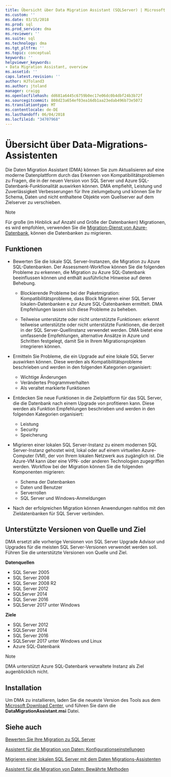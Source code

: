```yaml
---
title: Übersicht über Data Migration Assistant (SQLServer) | Microsoft Docs
ms.custom: ''
ms.date: 03/15/2018
ms.prod: sql
ms.prod_service: dma
ms.reviewer: ''
ms.suite: sql
ms.technology: dma
ms.tgt_pltfrm: ''
ms.topic: conceptual
keywords: ''
helpviewer_keywords:
- Data Migration Assistant, overview
ms.assetid: ''
caps.latest.revision: ''
author: HJToland3
ms.author: jtoland
manager: craigg
ms.openlocfilehash: dd681a6445c6759b0ec17e06dc0b4dbf24b3b72f
ms.sourcegitcommit: 808d23a654ef03ea16db1aa23edab496b73e5072
ms.translationtype: MT
ms.contentlocale: de-DE
ms.lasthandoff: 06/04/2018
ms.locfileid: "34707968"
---
```

# <a name="overview-of-data-migration-assistant"></a>Übersicht über Data-Migrations-Assistenten

Die Daten Migration Assistant (DMA) können Sie zum Aktualisieren auf eine moderne Datenplattform durch das Erkennen von Kompatibilitätsproblemen zu Fragen, die in der neuen Version von SQL Server und Azure SQL-Datenbank-Funktionalität auswirken können. DMA empfiehlt, Leistung und Zuverlässigkeit Verbesserungen für Ihre zielumgebung und können Sie Ihr Schema, Daten und nicht enthaltene Objekte vom Quellserver auf dem Zielserver zu verschieben.

> [!NOTE] 
> Für große (im Hinblick auf Anzahl und Größe der Datenbanken) Migrationen, es wird empfohlen, verwenden Sie die [Migration-Dienst von Azure-Datenbank](https://docs.microsoft.com/azure/dms/dms-overview), können die Datenbanken zu migrieren.
  
## <a name="capabilities"></a>Funktionen

- Bewerten Sie die lokale SQL Server-Instanzen, die Migration zu Azure SQL-Datenbanken. Der Assessment-Workflow können Sie die folgenden Probleme zu erkennen, die Migration zu Azure SQL-Datenbank beeinflussen können und enthält ausführliche Hinweise auf deren Behebung.

  - Blockierende Probleme bei der Paketmigration: Kompatibilitätsprobleme, dass Block Migrieren einer SQL Server lokalen-Datenbanken e zur Azure SQL-Datenbanken ermittelt. DMA Empfehlungen lassen sich diese Probleme zu beheben.

  - Teilweise unterstützte oder nicht unterstützte Funktionen: erkennt teilweise unterstützte oder nicht unterstützte Funktionen, die derzeit in der SQL Server-Quellinstanz verwendet werden. DMA bietet eine umfassende Empfehlungen, alternative Ansätze in Azure und Schritten festgelegt, damit Sie in Ihrem Migrationsprojekten integrieren können.

- Ermitteln Sie Probleme, die ein Upgrade auf eine lokale SQL Server auswirken können. Diese werden als Kompatibilitätsprobleme beschrieben und werden in den folgenden Kategorien organisiert:

  - Wichtige Änderungen
  - Verändertes Programmverhalten
  - Als veraltet markierte Funktionen

- Entdecken Sie neue Funktionen in die Zielplattform für das SQL Server, die die Datenbank nach einem Upgrade von profitieren kann. Diese werden als Funktion Empfehlungen beschrieben und werden in den folgenden Kategorien organisiert:

  - Leistung
  - Security
  - Speicherung

- Migrieren einer lokalen SQL Server-Instanz zu einem modernen SQL Server-Instanz gehostet wird, lokal oder auf einem virtuellen Azure-Computer (VM), der von Ihrem lokalen Netzwerk aus zugänglich ist. Die Azure-VM kann über eine VPN- oder anderen Technologien zugegriffen werden. Workflow bei der Migration können Sie die folgenden Komponenten migrieren:

  - Schema der Datenbanken
  - Daten und Benutzer
  - Serverrollen
  - SQL Server und Windows-Anmeldungen

- Nach der erfolgreichen Migration können Anwendungen nahtlos mit den Zieldatenbanken für SQL Server verbinden.

## <a name="supported-source-and-target-versions"></a>Unterstützte Versionen von Quelle und Ziel

DMA ersetzt alle vorherige Versionen von SQL Server Upgrade Advisor und Upgrades für die meisten SQL Server-Versionen verwendet werden soll. Führen Sie die unterstützte Versionen von Quelle und Ziel.

**Datenquellen**
- SQL Server 2005
- SQL Server 2008
- SQL Server 2008 R2
- SQL Server 2012 
- SQLServer 2014
- SQL Server 2016
- SQLServer 2017 unter Windows

**Ziele**
- SQL Server 2012
- SQLServer 2014
- SQL Server 2016
- SQLServer 2017 unter Windows und Linux
- Azure SQL-Datenbank

> [!NOTE] 
> DMA unterstützt Azure SQL-Datenbank verwaltete Instanz als Ziel augenblicklich nicht.

## <a name="installation"></a>Installation

Um DMA zu installieren, laden Sie die neueste Version des Tools aus dem [Microsoft Download Center](https://www.microsoft.com/download/details.aspx?id=53595), und führen Sie dann die **DataMigrationAssistant.msi** Datei.

## <a name="see-also"></a>Siehe auch

[Bewerten Sie Ihre Migration zu SQL Server](../dma/dma-assesssqlonprem.md)

[Assistent für die Migration von Daten: Konfigurationseinstellungen](../dma/dma-configurationsettings.md)

[Migrieren einer lokalen SQL Server mit dem Daten Migrations-Assistenten](../dma/dma-migrateonpremsql.md)

[Assistent für die Migration von Daten: Bewährte Methoden](../dma/dma-bestpractices.md)



